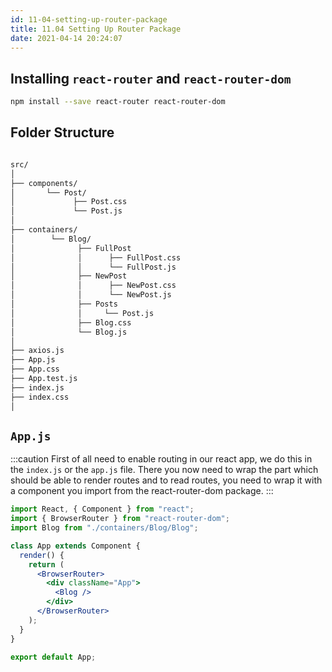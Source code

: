 ```yaml
---
id: 11-04-setting-up-router-package
title: 11.04 Setting Up Router Package
date: 2021-04-14 20:24:07
---
```


## Installing `react-router` and `react-router-dom`

```bash npm2yarn
npm install --save react-router react-router-dom
```

## Folder Structure

```bash

src/
│
├── components/
│       └── Post/
│             ├── Post.css
│             └── Post.js
│
├── containers/
│        └── Blog/
│              ├── FullPost
│              │      ├── FullPost.css
│              │      └── FullPost.js
│              ├── NewPost
│              │      ├── NewPost.css
│              │      └── NewPost.js
│              ├── Posts
│              │     └── Post.js
│              ├── Blog.css
│              └── Blog.js
│
├── axios.js
├── App.js
├── App.css
├── App.test.js
├── index.js
├── index.css
│
```

## `App.js`

:::caution
First of all need to enable routing in our react app, we do this in the `index.js` or the `app.js` file. There you now need to wrap the part which should be able to render routes and to read routes, you need to wrap it with a component you import from the react-router-dom package.
:::

```jsx title="App.js" {2,8,12}
import React, { Component } from "react";
import { BrowserRouter } from "react-router-dom";
import Blog from "./containers/Blog/Blog";

class App extends Component {
  render() {
    return (
      <BrowserRouter>
        <div className="App">
          <Blog />
        </div>
      </BrowserRouter>
    );
  }
}

export default App;
```
